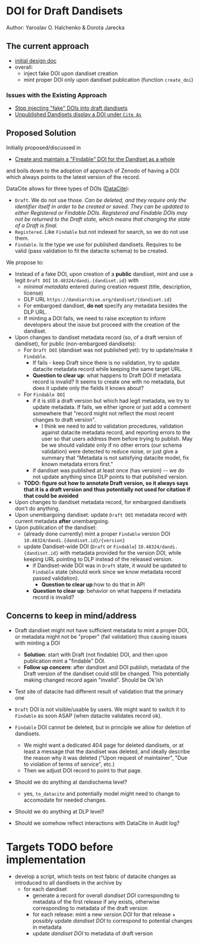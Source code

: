 # DOI for Draft Dandisets

Author: Yaroslav O. Halchenko & Dorota Jarecka

## The current approach

- [initial design doc](./doi-generation-1.md)
- overall:
   - inject fake DOI upon dandiset creation
   - mint proper DOI only upon dandiset publication (function `create_doi`)

### Issues with the Existing Approach

- [Stop injecting "fake" DOIs into draft dandisets](https://github.com/dandi/dandi-archive/issues/1709)
- [Unpublished Dandisets display a DOI under `Cite As`](https://github.com/dandi/dandi-archive/issues/1932)

## Proposed Solution

Initially proposed/discussed in

- [Create and maintain a "Findable" DOI for the Dandiset as a whole](https://github.com/dandi/dandi-archive/issues/1319)

and boils down to the adoption of approach of Zenodo of having a DOI which always points to the latest version of the record.

DataCite allows for three types of DOIs ([DataCite](https://support.datacite.org/docs/what-does-the-state-of-the-doi-mean)):

- `Draft`. We do not use those.
  *Can be deleted, and they require only the identifier itself in order to be created or saved. They can be updated to either Registered or Findable DOIs. Registered and Findable DOIs may not be returned to the Draft state, which means that changing the state of a Draft is final.*
- `Registered`. Like `Findable` but not indexed for search, so we do not use them.
- `Findable`. Is the type we use for published dandisets.
  Requires to be valid (pass validation to fit the datacite schema) to be created.

We propose to:

- Instead of a fake DOI, upon creation of a **public** dandiset, mint and use a legit `Draft DOI` `10.48324/dandi.{dandiset.id}` with
  - *minimal metadata* entered during creation request (title, description, license)
  - DLP URL `https://dandiarchive.org/dandiset/{dandiset.id}`
  - For embargoed dandiset, **do not** specify any metadata besides the DLP URL.
  - If minting a DOI fails, we need to raise exception to inform developers about the issue but proceed with the creation of the dandiset.
- Upon changes to dandiset metadata record (so, of a draft version of dandiset), for public (non-embargoed dandisets):
  - For `Draft DOI` (dandiset was not published yet): try to update/make it `Findable`.
    - If fails - keep Draft since there is no validation, try to update datacite metadata record while keeping the same target URL.
    - **Question to clear up**: what happens to Draft DOI if metadata record is invalid? It seems to create one with no metadata, but does it update only the fields it knows about?
  - For `Findable DOI` 
    - if it is still a draft version but which had legit metadata, we try to update metadata. If fails, we either ignore or just add a comment somewhere that "record might not reflect the most recent changes to draft version".
      - I think we need to add to validation procedures, validation against datacite metadata record, and reporting errors to the user so that users address them before trying to publish. May be we should validate only if no other errors (our schema validation) were detected to reduce noise, or just give a summary that "Metadata is not satisfying datacite model, fix known metadata errors first."
    - if dandiset was published at least once (has version) -- we do not update anything since DLP points to that published version.
  - **TODO: figure out how to annotate Draft version, so it always says that it is a draft version and thus potentially not used for citation if that could be avoided**
- Upon changes to dandiset metadata record, for embargoed dandisets don't do anything.
- Upon unembargoing dandiset: update `Draft DOI` metadata record with current metadata **after** unembargoing.
- Upon publication of the dandiset:
  - (already done currently) mint a proper `Findable` version DOI `10.48324/dandi.{dandiset.id}/{version}`
  - update Dandiset-wide DOI (`Draft` or `Findable`) `10.48324/dandi.{dandiset.id}` with metadata provided for the version DOI, while keeping URL pointing to DLP instead of the released version.
    - if Dandiset-wide DOI was in `Draft` state, it would be updated to `Findable` state (should work since we know metadata record passed validation).
       - **Question to clear up**:how to do that in API
    - **Question to clear up**: behavior on what happens if metadata record is invalid?

## Concerns to keep in mind/address

- Draft dandiset might not have sufficient metadata to mint a proper DOI, or metadata might not be "proper" (fail validation) thus causing issues with minting a DOI
  - **Solution**: start with Draft (not findable) DOI, and then upon publication mint a "findable" DOI.
  - **Follow up concern**: after dandiset and DOI publish, metadata of the Draft version of the dandiset could still be changed.
    This potentially making changed record again "invalid".
    Should be Ok'ish
- Test site of datacite had different result of validation that the primary one

- `Draft` DOI is not visible/usable by users. We might want to switch it to `Findable` as soon ASAP (when datacite validates record ok).
- `Findable` DOI cannot be deleted, but in principle we allow for deletion of dandisets.
  - We might want a dedicated 404 page for deleted dandisets, or at least a message that the dandiset was deleted, and ideally describe the reason why it was deleted ("Upon request of maintainer", "Due to violation of terms of service", etc.)
  - Then we adjust DOI record to point to that page.

- Should we do anything at dandischema level?
  - yes, `to_datacite` and potentially model might need to change to accomodate for needed changes.

- Should we do anything at DLP level?

- Should we somehow reflect interactions with DataCite in Audit log?


# Targets TODO before implementation

- develop a script, which tests on test fabric of datacite changes as introduced to all dandisets in the archive by
  - for each dandiset
    - generate a record for overall *dandiset DOI* corresponding to metadata of the first release if any exists, otherwise corresponding to metadata of the draft version
    - for each release: mint a new *version DOI* for that release + possibly update *dandiset DOI* to correspond to potential changes in metadata
    - update *dandiset DOI*  to metadata of draft version

